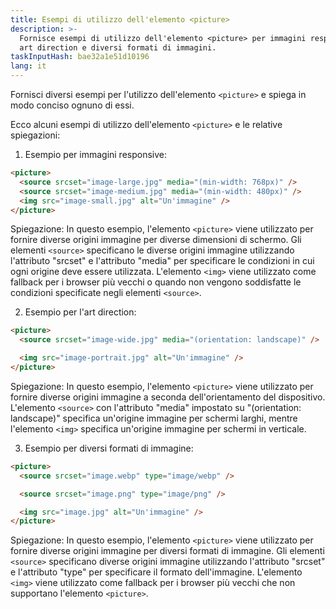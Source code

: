 ```yaml
---
title: Esempi di utilizzo dell'elemento <picture>
description: >-
  Fornisce esempi di utilizzo dell'elemento <picture> per immagini responsive,
  art direction e diversi formati di immagini.
taskInputHash: bae32a1e51d10196
lang: it
---
```

Fornisci diversi esempi per l'utilizzo dell'elemento `<picture>` e spiega in modo conciso ognuno di essi.

Ecco alcuni esempi di utilizzo dell'elemento `<picture>` e le relative spiegazioni:

1. Esempio per immagini responsive:

```html
<picture>
  <source srcset="image-large.jpg" media="(min-width: 768px)" />
  <source srcset="image-medium.jpg" media="(min-width: 480px)" />
  <img src="image-small.jpg" alt="Un'immagine" />
</picture>
```

Spiegazione: In questo esempio, l'elemento `<picture>` viene utilizzato per fornire diverse origini immagine per diverse dimensioni di schermo. Gli elementi `<source>` specificano le diverse origini immagine utilizzando l'attributo "srcset" e l'attributo "media" per specificare le condizioni in cui ogni origine deve essere utilizzata. L'elemento `<img>` viene utilizzato come fallback per i browser più vecchi o quando non vengono soddisfatte le condizioni specificate negli elementi `<source>`.

2. Esempio per l'art direction:

```html
<picture>
  <source srcset="image-wide.jpg" media="(orientation: landscape)" />

  <img src="image-portrait.jpg" alt="Un'immagine" />
</picture>
```

Spiegazione: In questo esempio, l'elemento `<picture>` viene utilizzato per fornire diverse origini immagine a seconda dell'orientamento del dispositivo. L'elemento `<source>` con l'attributo "media" impostato su "(orientation: landscape)" specifica un'origine immagine per schermi larghi, mentre l'elemento `<img>` specifica un'origine immagine per schermi in verticale.

3. Esempio per diversi formati di immagine:

```html
<picture>
  <source srcset="image.webp" type="image/webp" />

  <source srcset="image.png" type="image/png" />

  <img src="image.jpg" alt="Un'immagine" />
</picture>
```

Spiegazione: In questo esempio, l'elemento `<picture>` viene utilizzato per fornire diverse origini immagine per diversi formati di immagine. Gli elementi `<source>` specificano diverse origini immagine utilizzando l'attributo "srcset" e l'attributo "type" per specificare il formato dell'immagine. L'elemento `<img>` viene utilizzato come fallback per i browser più vecchi che non supportano l'elemento `<picture>`.
